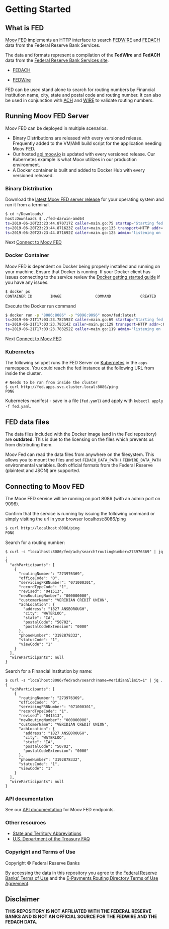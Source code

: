 # Getting Started

## What is FED

[Moov FED](https://github.com/moov-io/fed) implements an HTTP interface to search [FEDWIRE](https://github.com/moov-io/fed/tree/master/docs/fpddir.md) and [FEDACH](https://github.com/moov-io/fed/tree/master/docs/FedACHdir.md) data from the Federal Reserve Bank Services.

The data and formats represent a compilation of the **FedWire** and **FedACH** data from the [Federal Reserve Bank Services site](https://frbservices.org/).

* [FEDACH](https://github.com/moov-io/fed/tree/master/docs/FedACHdir.md)

* [FEDWire](https://github.com/moov-io/fed/tree/master/docs/fpddir.md)

FED can be used stand alone to search for routing numbers by Financial institution name, city, state and postal code and routing number.  It can also be used in conjunction with [ACH](https://github.com/moov-io/ach) and [WIRE](https://github.com/moov-io/wire) to validate routing numbers.

## Running Moov FED Server

Moov FED can be deployed in multiple scenarios.

- Binary Distributions are released with every versioned release. Frequently added to the VM/AMI build script for the application needing Moov FED.
- Our hosted [api.moov.io](https://api.moov.io) is updated with every versioned release. Our Kubernetes example is what Moov utilizes in our production environment.
- A Docker container is built and added to Docker Hub with every versioned released.

### Binary Distribution

Download the [latest Moov FED server release](https://github.com/moov-io/fed/releases) for your operating system and run it from a terminal.

```sh
$ cd ~/Downloads/
host:Downloads $ ./fed-darwin-amd64
ts=2019-06-20T23:23:44.870717Z caller=main.go:75 startup="Starting fed server version v0.4.1"
ts=2019-06-20T23:23:44.871623Z caller=main.go:135 transport=HTTP addr=:8086
ts=2019-06-20T23:23:44.871692Z caller=main.go:125 admin="listening on :9096"
```

Next [Connect to Moov FED](#connecting-to-moov-fed)

### Docker Container

Moov FED is dependent on Docker being properly installed and running on your machine. Ensure that Docker is running. If your Docker client has issues connecting to the service review the [Docker getting started guide](https://docs.docker.com/get-started/) if you have any issues.

```sh
$ docker ps
CONTAINER ID        IMAGE               COMMAND             CREATED             STATUS              PORTS               NAMES
```

Execute the Docker run command

```sh
$ docker run -p "8086:8086" -p "9096:9096" moov/fed:latest
ts=2019-06-21T17:03:23.782592Z caller=main.go:69 startup="Starting fed server version v0.4.1"
ts=2019-06-21T17:03:23.78314Z caller=main.go:129 transport=HTTP addr=:8086
ts=2019-06-21T17:03:23.783252Z caller=main.go:119 admin="listening on :9096"
```

Next [Connect to Moov FED](#connecting-to-moov-fed)

### Kubernetes

The following snippet runs the FED Server on [Kubernetes](https://kubernetes.io/docs/tutorials/kubernetes-basics/) in the `apps` namespace. You could reach the fed instance at the following URL from inside the cluster.

```
# Needs to be ran from inside the cluster
$ curl http://fed.apps.svc.cluster.local:8086/ping
PONG
```

Kubernetes manifest - save in a file (`fed.yaml`) and apply with `kubectl apply -f fed.yaml`.

## FED data files

The data files included with the Docker image (and in the Fed repository) are **outdated**. This is due to the licensing on the files which prevents us from distributing them.

Moov Fed can read the data files from anywhere on the filesystem. This allows you to mount the files and set `FEDACH_DATA_PATH` / `FEDWIRE_DATA_PATH` environmental variables. Both official formats from the Federal Reserve (plaintext and JSON) are supported.

## Connecting to Moov FED
The Moov FED service will be running on port 8086 (with an admin port on 9096).

Confirm that the service is running by issuing the following command or simply visiting the url in your browser localhost:8086/ping

```sh
$ curl http://localhost:8086/ping
PONG
```

Search for a routing number:

```
$ curl -s "localhost:8086/fed/ach/search?routingNumber=273976369" | jq .
{
  "achParticipants": [
    {
      "routingNumber": "273976369",
      "officeCode": "O",
      "servicingFRBNumber": "071000301",
      "recordTypeCode": "1",
      "revised": "041513",
      "newRoutingNumber": "000000000",
      "customerName": "VERIDIAN CREDIT UNION",
      "achLocation": {
        "address": "1827 ANSBOROUGH",
        "city": "WATERLOO",
        "state": "IA",
        "postalCode": "50702",
        "postalCodeExtension": "0000"
      },
      "phoneNumber": "3192878332",
      "statusCode": "1",
      "viewCode": "1"
    }
  ],
  "wireParticipants": null
}
```

Search for a Financial Institution by name:

```
$ curl -s "localhost:8086/fed/ach/search?name=Veridian&limit=1" | jq .
{
  "achParticipants": [
    {
      "routingNumber": "273976369",
      "officeCode": "O",
      "servicingFRBNumber": "071000301",
      "recordTypeCode": "1",
      "revised": "041513",
      "newRoutingNumber": "000000000",
      "customerName": "VERIDIAN CREDIT UNION",
      "achLocation": {
        "address": "1827 ANSBOROUGH",
        "city": "WATERLOO",
        "state": "IA",
        "postalCode": "50702",
        "postalCodeExtension": "0000"
      },
      "phoneNumber": "3192878332",
      "statusCode": "1",
      "viewCode": "1"
    }
  ],
  "wireParticipants": null
}
```

### API documentation

See our [API documentation](https://api.moov.io/apps/fed/) for Moov FED endpoints.


### Other resources

- [State and Territory Abbreviations](https://github.com/moov-io/fed/docs/Fed_STATE_CODES.md)
- [U.S. Department of the Treasury FAQ](https://www.treasury.gov/resource-center/faqs/Sanctions/Pages/faq_general.aspx#basic)

### Copyright and Terms of Use

Copyright &copy; Federal Reserve Banks

By accessing the [data](https://github.com/moov-io/fed) in this repository you agree to the [Federal Reserve Banks' Terms of Use](https://frbservices.org/terms/index.html) and the [E-Payments Routing Directory Terms of Use Agreement](https://www.frbservices.org/EPaymentsDirectory/agreement.html).

## Disclaimer

**THIS REPOSITORY IS NOT AFFILIATED WITH THE FEDERAL RESERVE BANKS AND IS NOT AN OFFICIAL SOURCE FOR THE FEDWIRE AND THE FEDACH DATA.**
